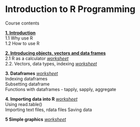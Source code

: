 # Introduction to R Programming

Course contents

[**1. Introduction**](http://Cdevenish.github.io/Teaching/IntroR/IntroR_1_1/index.html)  
1.1 Why use R  
1.2 How to use R  


[**2. Introducing objects, vectors and data frames**](http://Cdevenish.github.io/Teaching/IntroR/IntroR_1_2/index.html)  
2.1 R as a calculator [*worksheet*](http://Cdevenish.github.io/Teaching/blob/master/IntroR/IntroR_1_2/w01_calculator.r)  
2.2. Vectors, data types, indexing [*worksheet*](http://Cdevenish.github.io/Teaching/blob/master/IntroR/IntroR_1_2/w02_vectors.r)  


**3. Dataframes**  [*worksheet*](http://Cdevenish.github.io/Teaching/blob/master/IntroR/IntroR_1_3/w03_dataframes.r)  
Indexing dataframes  
Subsetting dataframe  
Functions with dataframes - tapply, sapply, aggregate

**4. Importing data into R**  [*worksheet*](https://github.com/Cdevenish/Teaching/blob/master/IntroR/IntroR_1_4/w04_import.r)  
Using read.table()  
Importing text files, rdata files
Saving data

**5 Simple graphics**  [*worksheet*](http://Cdevenish.github.io/Teaching/blob/master/IntroR/IntroR_1_5/w05_simplegraphs.r)  
